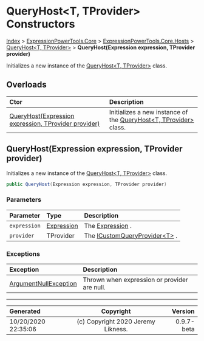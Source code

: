 ﻿# QueryHost&lt;T, TProvider> Constructors

[Index](../index.md) > [ExpressionPowerTools.Core](ExpressionPowerTools.Core.a.md) > [ExpressionPowerTools.Core.Hosts](ExpressionPowerTools.Core.Hosts.n.md) > [QueryHost<T, TProvider>](ExpressionPowerTools.Core.Hosts.QueryHost`2.cs.md) > **QueryHost(Expression expression, TProvider provider)**

Initializes a new instance of the [QueryHost&lt;T, TProvider>](ExpressionPowerTools.Core.Hosts.QueryHost`2.cs.md) class.

## Overloads

| Ctor | Description |
| :-- | :-- |
| [QueryHost(Expression expression, TProvider provider)](#queryhostexpression-expression-tprovider-provider) | Initializes a new instance of the [QueryHost&lt;T, TProvider>](ExpressionPowerTools.Core.Hosts.QueryHost`2.cs.md) class. |

## QueryHost(Expression expression, TProvider provider)

Initializes a new instance of the [QueryHost&lt;T, TProvider>](ExpressionPowerTools.Core.Hosts.QueryHost`2.cs.md) class.

```csharp
public QueryHost(Expression expression, TProvider provider)
```

### Parameters

| Parameter | Type | Description |
| :-- | :-- | :-- |
| `expression` | [Expression](https://docs.microsoft.com/dotnet/api/system.linq.expressions.expression) | The [Expression](https://docs.microsoft.com/dotnet/api/system.linq.expressions.expression) . |
| `provider` | TProvider | The [ICustomQueryProvider&lt;T>](ExpressionPowerTools.Core.Signatures.ICustomQueryProvider`1.i.md) . |

### Exceptions

| Exception | Description |
| :-- | :-- |
| [ArgumentNullException](https://docs.microsoft.com/dotnet/api/system.argumentnullexception) | Thrown when expression or provider are null. |


---

| Generated | Copyright | Version |
| :-- | :-: | --: |
| 10/20/2020 22:35:06 | (c) Copyright 2020 Jeremy Likness. | 0.9.7-beta |
